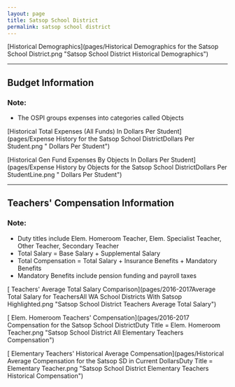 ```yaml
---
layout: page
title: Satsop School District
permalink: satsop school district
---
```



[Historical Demographics](pages/Historical Demographics for the Satsop School District.png "Satsop School District Historical Demographics")

___

## Budget Information
### Note:
- The OSPI groups expenses into categories called Objects

[Historical Total Expenses (All Funds) In Dollars Per Student](pages/Expense History for the Satsop School DistrictDollars Per Student.png " Dollars Per Student")

[Historical Gen Fund Expenses By Objects In Dollars Per Student](pages/Expense History by Objects for the Satsop School DistrictDollars Per StudentLine.png " Dollars Per Student")


___

## Teachers' Compensation Information
### Note:
- Duty titles include Elem. Homeroom Teacher, Elem. Specialist Teacher, Other Teacher, Secondary Teacher
- Total Salary = Base Salary + Supplemental Salary
- Total Compensation = Total Salary + Insurance Benefits + Mandatory Benefits
- Mandatory Benefits include pension funding and payroll taxes

[ Teachers' Average Total Salary Comparison](pages/2016-2017Average Total Salary for TeachersAll WA School Districts With Satsop Highlighted.png "Satsop School District Teachers Average Total Salary")

[ Elem. Homeroom Teachers' Compensation](pages/2016-2017 Compensation for the Satsop School DistrictDuty Title = Elem. Homeroom Teacher.png "Satsop School District All Elementary Teachers Compensation")

[ Elementary Teachers' Historical Average Compensation](pages/Historical Average Compensation for the Satsop SD in Current DollarsDuty Title = Elementary Teacher.png "Satsop School District Elementary Teachers Historical Compensation")


